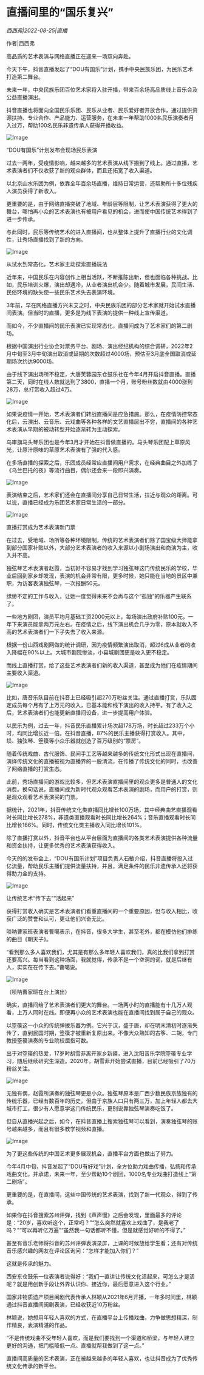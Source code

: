 # 直播间里的“国乐复兴”

*西西弗|2022-08-25|直播*

作者|西西弗

高品质的艺术表演与网络直播正在迎来一场双向奔赴。

今天下午，抖音直播发起了“DOU有国乐”计划，携手中央民族乐团，为民乐艺术打造第二舞台。

未来一年，中央民族乐团百位艺术家将入驻开播，带来百余场高品质线上音乐会及公益直播演出。

抖音直播也将面向全国民乐乐团、民乐从业者、民乐爱好者开放合作，通过提供资源扶持、专业合作、产品能力、运营服务，在未来一年帮助1000名民乐演奏者月入过万，帮助100名民乐非遗传承人获得开播收益。

![Image](https://p26.toutiaoimg.com/img/tos-cn-i-qvj2lq49k0/1b552c82ff0d47ad8101525550c7ee4f~tplv-tt-shrink:640:0.image)

“DOU有国乐”计划发布会现场民乐表演

过去一两年，受疫情影响，越来越多的艺术表演从线下搬到了线上。通过直播，艺术表演者们不仅收获了新的观众群体，而且还拓宽了收入渠道。

以北京山水乐团为例，依靠全年百余场直播，维持日常运营，还帮助所十多位残疾人演员获得了新收入。

更重要的是，由于网络直播突破了地域、年龄层等限制，让艺术表演获得了更大的舞台，哪怕再小众的艺术表演也有被用户看见的机会，进而使中国传统艺术得到了进一步传承。

与此同时，民乐等传统艺术的进入直播间，也从整体上提升了直播行业的文化调性，让秀场直播找到了新的方向。

![Image](https://p26.toutiaoimg.com/img/tos-cn-i-qvj2lq49k0/a7c44000b8fe4c8383d46bd5c0371d84~tplv-tt-shrink:640:0.image)

从试水到常态化，艺术家主动探索直播玩法

近年来，中国民乐在内容创作上相当活跃，不断推陈出新，但也面临各种挑战。比如，民乐培训火爆，演出却遇冷，从业者演出机会少。随着城市发展，民间生活、民俗环境的缺失使一些民乐艺术失去表演环境。

3年前，早在网络直播方兴未艾之时，中央民族乐团的部分艺术家就开始试水直播间表演。但当时的直播，更多是为线下表演的提供一种线上宣传渠道。

而如今，不少直播间的民乐表演已实现常态化，直播间成为了艺术家们的第二剧场。

根据中国演出行业协会对票务平台、剧场、演出经纪机构的综合调研，2022年2月中旬至3月中旬演出取消或延期的次数超过4000场，预估至3月底全国取消或延期场次约达9000场。

由于线下演出场所不稳定，大唐芙蓉园东仓鼓乐社在今年4月开启抖音直播。直播第二天，同时在线人数就达到了3800，直播一个月，账号粉丝数就由4000涨到28万，总打赏收入超过4万。

![Image](https://p3.toutiaoimg.com/img/tos-cn-i-qvj2lq49k0/e28ad7f7dda84034bc08fd7160ed5462~tplv-tt-shrink:640:0.image)

如果说疫情一开始，艺术表演者们转战直播间是应急措施。那么，在疫情防控常态化后，云演出、云音乐、云戏曲等各种各样的文艺直播层出不穷，直播间的各种艺术表演从早期的被动转型开始逐渐转为主动探索。

乌审旗马头琴乐团也是今年3月才开始在抖音做直播的。马头琴乐团配上草原风光，让原汁原味的草原艺术表演有了强的代入感。

在多场直播的探索之后，乐团成员经常应直播间用户需求，在经典曲目之外加练了《乌兰巴托的夜》等流行曲目，偶尔还会来一段即兴演奏。

![Image](https://p3.toutiaoimg.com/img/tos-cn-i-qvj2lq49k0/9357a8aaa5d642ad9e56d3d61caa1cb4~tplv-tt-shrink:640:0.image)

表演结束之后，艺术家们还会在直播间分享自己日常生活，拉近与观众的距离。可以说，直播已经成为乐团艺术家日常生活的一部分。

![Image](https://p3.itoutiaoimg.com/img/tos-cn-i-qvj2lq49k0/aa9eb671633e485a9ec863c6a8934caa~tplv-tt-shrink:640:0.image)

直播打赏成为艺术表演新门票

在过去，受地域、场所等各种环境限制，传统的艺术表演者们除了国宝级大师能拿到部分国家补贴以外，大部分艺术表演者的收入来源以小剧场演出和商演为主，收入并不高。

独弦琴艺术表演者赵霞，当初好不容易才找到学习独弦琴这门传统民乐的学校，毕业后回到家乡却发现，表演的机会非常有限，更多时候，她只能在当地的景区中兼职，为访客表演独弦琴，一次报酬50元。

缥缈不定的工作与收入，让她一度觉得未来不会再与这个“孤独”的乐器产生联系了。

一些地方剧团，演员平均月基础工资2000元以上，每场演出政府补贴100元，一年下来演员能拿两万元左右。在疫情之后，线下演出机会几乎为零，原本就收入不高的艺术表演者们一下子失去了收入来源。

根据一份山西戏剧网做的统计调研，因为疫情频繁演出取消，超过6成从业者的收入降幅在90%以上。大城市剧院惨淡，小县城剧团更是收入更不稳定。

而线上直播打赏，给了这些艺术表演者们新的收入渠道，甚至成为他们在疫情期间主要收入渠道。

![Image](https://p3.toutiaoimg.com/img/tos-cn-i-qvj2lq49k0/0be0a898c5084b72af13d81032742680~tplv-tt-shrink:640:0.image)

比如，唐音乐队目前在抖音上已经吸引超270万粉丝关注。通过直播打赏，乐队固定成员每个月有了上万元的收入，已基本能和线下演出的收入持平。有了收入之后，艺术表演者们也能更新直播间设备，进一步提高用户体验。

以民乐为例，过去一年，抖音民乐直播累计场次超178万场，时长超过233万个小时，均同比增长近一倍。在抖音直播，87%的民乐主播获得打赏收入。其中，埙、独弦琴、箜篌等小众乐器就创造了百万级别的“票房”。

随着传统戏曲、古代服饰、民间手工艺等越来越多的传统文化形式出现在直播间，演绎传统文化的直播被视为直播界的一股清流，在传播了传统文化的同时，也改善了网络直播的打赏生态。

此前，秀场直播间的游戏比较多，但艺术表演直播间里的观众更多是普通人的文化消费。换句话说，直播间成为新时代观众观看艺术表演的剧场，而用户的打赏，则是观众观看艺术表演买的门票。

据统计，2021年，抖音传统文化类直播同比增长100万场，其中经典曲艺直播观看时长同比增长278%，非遗类直播观看时长同比增长264%；音乐直播观看时长同比增长166%。同时，传统文化类主播收入同比增长101%。

除了直播打赏以外，抖音平台也从平台层面为直播间的各类艺术表演提供各种流量和资金扶持，让更多优秀的艺术表演获得收入。

今天的的发布会上，“DOU有国乐计划”项目负责人石敏介绍，抖音直播将投入过亿流量，帮助民乐主播们提供流量扶持，并且，满足条件的民乐非遗传承人还将获得助力金的支持。

![Image](https://p3.toutiaoimg.com/img/tos-cn-i-qvj2lq49k0/f46db2b56d2b422d8130260da57f9cf4~tplv-tt-shrink:640:0.image)

让传统艺术“传下去”“活起来”

获得打赏收入确实是艺术表演者们看重直播间的一个重要原因，但与收入相比，收获广泛的赞誉和认可，更让他们兴奋无比。

唢呐曹家班表演者曹噶表示，在抖音，很多大学生，甚至老外，都在模仿他们排练的曲目《朝天子》。

“看到那么多人喜欢我们，尤其是有那么多年轻人喜欢我们，真的比我们拿到打赏还要高兴。每当看到这种场面，我就觉得，传承不是一个空洞的词，就是后继有人，实实在在传下去。”曹噶说。

![Image](https://p26.toutiaoimg.com/img/tos-cn-i-qvj2lq49k0/8da631e628b64f0cb17a05cc5808add0~tplv-tt-shrink:640:0.image)

（唢呐曹家班在台上演出）

确实，直播间给了艺术表演者们更大的舞台。一场两小时的直播能有十几万人观看，上万人同时在线。即便再小众的艺术表演也能在直播间找到属于自己的观众。

以箜篌这一小众的传统弹拨乐器为例。它兴于汉，盛于唐，却在明末清初时逐渐失传了，直到民国时期，箜篌才被重新复原出来。不像大众熟知的古筝、二胡，专门教授箜篌演奏的专业院校屈指可数。

出于对箜篌的热爱，17岁时胡雪菲离开家乡新疆，进入沈阳音乐学院箜篌专业学习，随后继续研究生深造。2020年，胡雪菲开始尝试直播，目前已经吸引了70万粉丝关注。

![Image](https://p26.toutiaoimg.com/img/tos-cn-i-qvj2lq49k0/759bc4f012294550bbf3045a23fc4851~tplv-tt-shrink:640:0.image)

无独有偶，赵霞所演奏的独弦琴更是小众。独弦琴原本是广西少数民族京族独有的传统乐器，已经有数百年的历史。但由于京族人口只有两三万，加上年轻人都去大城市打工，很少有人愿意学这门传统民乐，更别说靠独弦琴演奏吃饭了。

但自从直播兴起之后，如今，在抖音直播上搜索独弦琴可以看到，演奏独弦琴的账号越来越多，而且有很多教学视频和直播。

![Image](https://p26.toutiaoimg.com/img/tos-cn-i-qvj2lq49k0/46c2d1c6ab9f408eb8dde07880870b4f~tplv-tt-shrink:640:0.image)

为了更这些传统的中国艺术更多展现机会，直播平台方面也做出了努力。

今年4月中旬，抖音发起了“DOU有好戏”计划，全方位助力戏曲传播，弘扬和传承戏曲文化，并承诺，未来一年，至少帮助10个剧团，1000名专业戏曲打造线上“第二剧场”。

更重要的是，在直播间，这些中国传统的艺术表演，找到了新一代观众，得到了传承。

如果你在抖音搜索苏州评弹，找到《声声慢》之后会发现，里面最多的评论是：“20岁，喜欢听这个，正常吗？”“怎么突然就喜欢上戏曲了，是我老了吗？”“可以再听亿万遍”“虽然我一句话都听不懂，但是就感觉好听的不得了。”

甚至有音乐老师将抖音的苏州评弹表演录屏，上课的时候放给学生看；还有对传统音乐感兴趣的网友在评论区询问：“怎样才能加入你们？”

这就是传承的魅力。

西安东仓鼓乐一位表演者说得好：“我们一直讲让传统文化活起来，可怎么才是活呢？就是用创新手段让外界认识你、接近你，最后愿意进入这个行业。”

国家非物质遗产项目闽剧代表传承人林颖从2021年6月开播，一年多时间里，林颖通过抖音直播间闽剧表演，已经收获近10万粉丝。

林颖说，她想用年轻人喜欢的方式，在直播平台上传播戏曲，力争做思想精深，制作精良，表演精湛的作品。

“不是传统戏曲不受年轻人喜欢，而是我们要找到一个渠道和桥梁，与年轻人建立更好的沟通，把门槛降低一点。直播就帮我做到了这一点。”

直播间高质量的艺术表演，正在被越来越多的年轻人喜欢，也让抖音成为了优秀传统文化传承的新平台。

